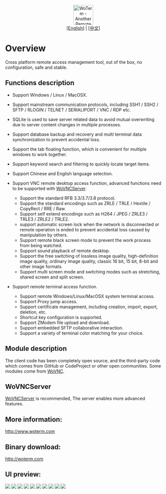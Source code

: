 <p align="center">
  <img src="doc/woterm.png" width="64" alt="WoTerm - Another Remote Access Assistant"><br>
  [<a href="README.md">English</a>] | [<a href="README-zh.md">中文</a>]  
</p>

# Overview
Cross platform remote access management tool, out of the box, no configuration, safe and stable.

## Functions description
- Support Windows / Linux / MacOSX.
- Support mainstream communication protocols, including SSH1 / SSH2 / SFTP / RLOGIN / TELNET / SERIALlPORT / VNC / RDP etc.
- SQLite is used to save server related data to avoid mutual overwriting due to server content changes in multiple processes.
- Support database backup and recovery and multi terminal data synchronization to prevent accidental loss.
- Support the tab floating function, which is convenient for multiple windows to work together.
- Support keyword search and filtering to quickly locate target items.
- Support Chinese and English language selection.
  
- Support VNC remote desktop access function, advanced functions need to be supported with [WoVNCServer](http://wovnc.com).
  - Support the standard RFB 3.3/3.7/3.8 protocol.
  - Support the standard encodings such as ZRLE / TRLE / Hextile / CopyRect / RRE / Raw.
  - Support self extend encodings such as H264 / JPEG / ZRLE3 / TRLE3 / ZRLE2 / TRLE2.
  - support automatic screen lock when the network is disconnected or remote operation is ended to prevent accidental loss caused by manipulation by others.
  - Support remote black screen mode to prevent the work process from being watched.
  - Support sound playback of remote desktop.
  - Support the free switching of lossless image quality, high-definition image quality, ordinary image quality, classic 16 bit, 15 bit, 8-bit and other image formats.
  - Support multi screen mode and switching modes such as stretching, shared screen and split screen.
- Support remote terminal access function.
  - Support remote Windows/Linux/MacOSX system terminal access.
  - Support Proxy jump access.
  - Support certificate management, including creation, import, export, deletion, etc.
  - Shortcut key configuration is supported.
  - Support ZModem file upload and download.
  - Support embedded SFTP collaborative interaction.
  - Support a variety of terminal color matching for your choice.


## Module description
The client code has been completely open source, and the third-party code which comes from GitHub or CodeProject or other open communities. Some modules come from [WoVNC](http://wovnc.com).

## WoVNCServer
[WoVNCServer](http://www.wovnc.com) is recommended, The server enables more advanced features.

## More information:
<a href="http://www.woterm.com">http://www.woterm.com</a>

## Binary download:
<a href="http://woterm.com">http://woterm.com</a>

## UI preview:
<img src="doc/main.png"/>
<img src="doc/skins.png">
<img src="doc/sync.gif">
<img src="doc/main2.png"/>
<img src="doc/search.gif"/>
<img src="doc/sftp.gif"/>
<img src="doc/float.gif"/>
<img src="doc/split.gif"/>
<img src="doc/color.gif"/>
<img src="doc/vnc.png"/>